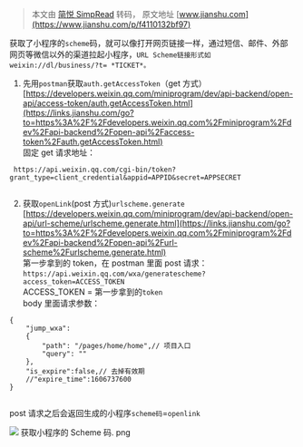 > 本文由 [简悦 SimpRead](http://ksria.com/simpread/) 转码， 原文地址 [www.jianshu.com](https://www.jianshu.com/p/f4110132bf97)

获取了小程序的`scheme`码，就可以像打开网页链接一样，通过短信、邮件、外部网页等微信以外的渠道拉起小程序，`URL Scheme链接形式如weixin://dl/business/?t= *TICKET*。`

1. 先用`postman`获取`auth.getAccessToken`（get 方式）  
[https://developers.weixin.qq.com/miniprogram/dev/api-backend/open-api/access-token/auth.getAccessToken.html](https://links.jianshu.com/go?to=https%3A%2F%2Fdevelopers.weixin.qq.com%2Fminiprogram%2Fdev%2Fapi-backend%2Fopen-api%2Faccess-token%2Fauth.getAccessToken.html)  
固定 get 请求地址：

```
 https://api.weixin.qq.com/cgi-bin/token?grant_type=client_credential&appid=APPID&secret=APPSECRET


```

2. 获取`openLink`(post 方式)`urlscheme.generate`  
[https://developers.weixin.qq.com/miniprogram/dev/api-backend/open-api/url-scheme/urlscheme.generate.html](https://links.jianshu.com/go?to=https%3A%2F%2Fdevelopers.weixin.qq.com%2Fminiprogram%2Fdev%2Fapi-backend%2Fopen-api%2Furl-scheme%2Furlscheme.generate.html)  
第一步拿到的 token，在 postman 里面 post 请求：  
`https://api.weixin.qq.com/wxa/generatescheme?access_token=ACCESS_TOKEN`  
ACCESS_TOKEN = 第一步拿到的`token`  
body 里面请求参数：

```
{
    "jump_wxa":
    {
        "path": "/pages/home/home",// 项目入口
        "query": ""
    },
    "is_expire":false,// 去掉有效期
    //"expire_time":1606737600
}


```

post 请求之后会返回生成的小程序`scheme码`=`openlink`  

![](http://upload-images.jianshu.io/upload_images/20187175-62f6e46c7dde44ea.png) 获取小程序的 Scheme 码. png